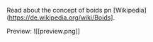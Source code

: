 
Read about the concept of boids pn [Wikipedia](https://de.wikipedia.org/wiki/Boids].

Preview:
![[preview.png]]
